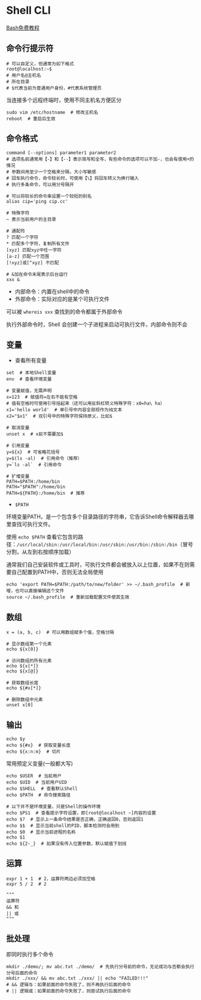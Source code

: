 # Shell CLI

[Bash免费教程](https://wangdoc.com/bash/intro.html)

## 命令行提示符

```shell
# 可以自定义，但通常为如下格式
root@localhost:~$
# 用户名@主机名
# 所在目录
# $代表当前为普通用户身份，#代表系统管理员
```

当连接多个远程终端时，使用不同主机名方便区分

```shell
sudo vim /etc/hostname  # 修改主机名
reboot  # 重启后生效
```

## 命令格式

```shell
command [--options] parameter1 parameter2
# 选项名前通常用【-】和【--】表示简写和全写，有些命令的选项可以不加-，也会有使用+的情况
# 参数间用至少一个空格来分隔，大小写敏感
# 回车执行命令，命令较长时，可使用【\】将回车转义为换行输入
# 执行多条命令，可以用分号隔开

# 可以将较长的命令串设置一个较短的别名
alias cip='ping cip.cc'

# 特殊字符
~ 表示当前用户的主目录

# 通配符
? 匹配一个字符
* 匹配多个字符，复制所有文件
[xyz] 匹配xyz中任一字符
[a-z] 匹配一个范围
[!xyz]或[^xyz] 不匹配

# &加在命令末尾表示后台运行
xxx &
```

- 内部命令：内置在shell中的命令
- 外部命令：实际对应的是某个可执行文件

可以被 `whereis xxx` 查找到的命令都属于外部命令

执行外部命令时，Shell 会创建一个子进程来启动可执行文件，内部命令则不会

## 变量

- 查看所有变量

```shell
set  # 本地Shell变量
env  # 查看环境变量
```

```shell
# 变量赋值，无需声明
x=123  # 赋值符=左右不能有空格
# 值有空格时可使用引号括起来（还可以用反斜杠转义特殊字符：x0=ha\ ha）
x1='hello world'  # 单引号中内容全部视作为纯文本
x2="$x1"  # 双引号中的特殊字符保持原义，比如$

# 取消变量
unset x  # x前不需要加$

# 引用变量
y=${x}  # 可省略花括号
y=$(ls -al)  # 引用命令（推荐）
y=`ls -al`  # 引用命令

# 扩增变量
PATH=$PATH:/home/bin
PATH="$PATH":/home/bin
PATH=${PATH}:/home/bin  # 推荐
```

- `$PATH`

环境变量PATH，是一个包含多个目录路径的字符串，它告诉Shell命令解释器去哪里查找可执行文件。

使用 `echo $PATH` 查看它包含的路径：`/usr/local/sbin:/usr/local/bin:/usr/sbin:/usr/bin:/sbin:/bin`（冒号分割，从左到右按顺序加载）

通常我们自己安装软件或工具时，可执行文件都会被放入以上位置，如果不在则需要自己配置到PATH中，否则无法全局使用

```shell
echo 'export PATH=$PATH:/path/to/new/folder' >> ~/.bash_profile  # 新增，也可以直接编辑这个文件
source ~/.bash_profile  # 重新加载配置文件使其生效
```

## 数组

```shell
x = (a, b, c)  # 可以用数组赋多个值，空格分隔

# 显示数组第一个元素
echo ${x[0]}

# 访问数组的所有元素
echo ${x[*]}
echo ${x[@]}

# 获取数组长度
echo ${#x[*]}

# 删除数组中元素
unset x[0]
```

## 输出

```shell
echo $y
echo ${#x}  # 获取变量长度
echo ${x:n:m}  # 切片
```

常用预定义变量(一般都大写)

```shell
echo $USER  # 当前用户
echo $UID  # 当前用户UID
echo $SHELL  # 查看默认Shell
echo $PATH  # 命令搜索路径

# 以下并不是环境变量，只是Shell的操作环境
echo $PS1  # 查看提示字符设置，即[root@localhost ~]内容的设置
echo $?  # 显示上一条命令结果是否正确，正确返回0，否则返回1
echo $$  # 显示当前shell的PID，脚本检测时会用到
echo $0  # 显示当前进程的名称
echo $1
echo ${2-_}  # 如果没有传入位置参数，默认赋值下划线
```

## 运算

```shell
expr 1 + 1  # 2，运算符两边必须加空格
expr 5 / 2  # 2

"""
运算符
&& 和
|| 或
"""
```

## 批处理

即同时执行多个命令

```shell
mkdir ./demo/; mv abc.txt ./demo/  # 先执行分号前的命令，无论成功与否都会执行分号后面的命令
mkdir ./xxx/ && mv abc.txt ./xxx/ || echo "FAILED!!!"
# && 逻辑与：如果前面的命令失败了，则不再执行后面的命令
# || 逻辑或：如果前面的命令失败了，则尝试执行后面的命令
```
